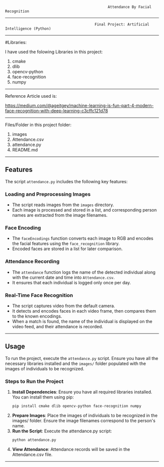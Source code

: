                                                    Attendance By Facial Recognition
*****************************************************************************************************************************************
                                             Final Project: Artificial Intelligence (Python)
*****************************************************************************************************************************************

#Libraries:

I have used the folowing Libraries in this project:
1. cmake
2. dlib
3. opencv-python
4. face-recognition
5. numpy


*****************************************************************************************************************************************
Reference Article used is:

https://medium.com/@ageitgey/machine-learning-is-fun-part-4-modern-face-recognition-with-deep-learning-c3cffc121d78

*****************************************************************************************************************************************

Files/Folder in this project folder:
1. images
2. Attendance.csv
3. attendance.py
4. README.md

*****************************************************************************************************************************************
## Features

The script `attendance.py` includes the following key features:

### Loading and Preprocessing Images

- The script reads images from the `images` directory.
- Each image is processed and stored in a list, and corresponding person names are extracted from the image filenames.

### Face Encoding

- The `faceEncodings` function converts each image to RGB and encodes the facial features using the `face_recognition` library.
- Encoded faces are stored in a list for later comparison.

### Attendance Recording

- The `attendance` function logs the name of the detected individual along with the current date and time into `Attendance.csv`.
- It ensures that each individual is logged only once per day.

### Real-Time Face Recognition

- The script captures video from the default camera.
- It detects and encodes faces in each video frame, then compares them to the known encodings.
- When a match is found, the name of the individual is displayed on the video feed, and their attendance is recorded.

*****************************************************************************************************************************************

## Usage

To run the project, execute the `attendance.py` script. Ensure you have all the necessary libraries installed and the `images/` folder populated with the images of individuals to be recognized.

### Steps to Run the Project

1. **Install Dependencies**: Ensure you have all required libraries installed. You can install them using pip:
   ```sh
   pip install cmake dlib opencv-python face-recognition numpy
   ```
2. **Prepare Images**: Place the images of individuals to be recognized in the images/ folder. Ensure the image filenames correspond to the person's name.
3. **Run the Script**: Execute the attendance.py script:
   ```sh
   python attendance.py
   ```
4. **View Attendance**: Attendance records will be saved in the Attendance.csv file.

*****************************************************************************************************************************************
